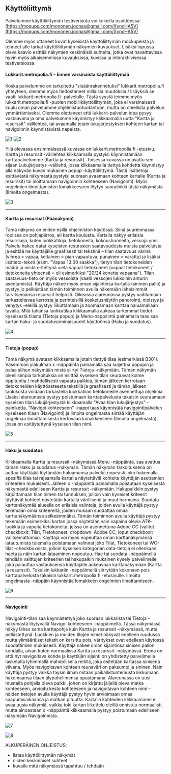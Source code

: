## Käyttöliittymä
Palvelumme käyttöliittymän testiversiota voi kokeilla osoitteessa: [https://moqups.com/mononen.joonas@gmail.com/XyncHA5V](https://moqups.com/mononen.joonas@gmail.com/XyncHA5V)

Olemme myös ottaneet kuvat kyseisistä käyttöliittymän mockupeista ja tehneet alle tarkat käyttöliittymän näkymien kuvaukset. Lisäksi lopussa oleva kaavio esittää näkymien keskinäisiä suhteita, jotka ovat havaittavissa hyvin myös aikaisemmissa kuvauksissa, kuvissa ja interaktiivisessa testiversiossa.

#### Lukkarit.metropolia.fi – Ennen varsinaista käyttöliittymää
Koska palvelumme on tarkoitettu "sisäänrakennetuksi" lukkarit.metropolia.fi yhteyteen, olemme myös tiedostaneet millaisia muutoksia / lisäyksiä se vaatii lukkarit.metropolia.fi -palvelulle. Tästä syystä teimme myös lukkarit.metropolia.fi -puolen mobiilikäyttöliittymän, joka ei varsinaisesti kuulu oman palvelumme ohjelmistuotuotantoon, mutta on oleellista palvelun ymmärtämiseksi. Olemme olettaneet että lukkarit-palvelun idea pysyy vastaavana ja oma palvelumme käynnistyy klikkaamalla uutta "Kartta ja resurssit" välilehteä, tai avaamalla jotain lukujärjestyksen kohteen kartan tai navigoinnin käynnistävistä napeista.

![1](http://users.metropolia.fi/~joonasmo/ohtu/1.png) ![2](http://users.metropolia.fi/~joonasmo/ohtu/2.png)

Yllä olevassa ensimmäisessä kuvassa on lukkarit.metropolia.fi -etusivu. Kartta ja resurssit -välilehteä klikkaamalla pystyisi käynnistämään karttapalvelumme (Kartta ja resurssit). Toisessa kuvassa on avattu sen sijaan Lukujärjestys -välilehti, jossa klikkaamalla tiettyä kohdetta käynnistyy alla näkyvän kuvan mukainen popup -käyttöliittymä. Tästä lisätietoja esittävästä näkymästä pystyisi suoraan avaamaan kohteen kartalle (Kartta ja resurssit) tai aloittamaan navigoinnin kohteeseen (Navigointi). Myös ongelmien ilmoittamisten lomakkeeseen löytyy suoralinkki tästä näkymästä (Ilmoita ongelmasta).

![3](http://users.metropolia.fi/~joonasmo/ohtu/3.png)

-----

#### Kartta ja resurssit (Päänäkymä)
Tämä näkymä on eniten esillä ohjelmiston käytössä. Siinä suurimmassa roolissa on pohjapiirros, eli kartta koulusta. Kartalla näkyy erilaisia resursseja, kuten luokkatiloja, tietokoneita, kokoushuoneita, vessoja yms. Palvelu hakee datat kyseisten resurssien saatavuudesta muista palveluista ja esittää ne käyttäjälle graafisesti tai tekstinä – tilan saatavuus värinä (vihreä = vapaa, keltainen = pian vapautuva, punainen = varattu) ja lisäksi lisätieto-teksti (esim. "Vapaa 13:00 saakka"), tietyn tilan tietokoneiden määrä ja niistä eriteltynä vielä vapaat tietokoneet (vapaat tietokoneet / tietokoneita yhteensä = eli esimerkiksi "20/24 konetta vapaana"). Tilan saatavuus-tieto on myös vessoista (vaatii vessojen lukkoihin anturin asentamista). Käyttäjä näkee myös oman sijaintinsa kartalla (sininen pallo) ja pystyy jo pelkästään tämän toiminnon avulla näkemään läheisimmät tarvitsemansa resurssit helposti. Oikeassa alareunassa pystyy vaihtamaan tarkasteltavaa kerrosta ja perinteisillä kosketusnäytön panorointi, nipistys ja venytys -eleillä pystyy liikuttamaan ja zoomaamaan karttaa haluamallaan tavalla. Mitä tahansa luokkatilaa klikkaamalla aukeaa tarkemmat tiedot kyseisestä tilasta (Tietoja popup) ja Menu-näppäintä painamalla taas saa kartan haku- ja suodatusominaisuudet käyttöönsä (Haku ja suodatus).

![4](http://users.metropolia.fi/~joonasmo/ohtu/4v2.png)

-----

#### Tietoja (popup)

Tämä näkymä avataan klikkaamalla jotain tiettyä tilaa (esimerkissä B301). Vasemman yläkulman x -näppäintä painamalla saa suljettua popupin ja palaa siihen näkymään mistä siirtyi Tietoja -näkymään. Tämän näkymän oleellisimpia tarkoituksia on esittää kyseisen tilan seuraavat kolme oppituntia / mahdollisesti vapaata palkkia, tämän jälkeen kerrotaan tietokoneiden käyttöasteesta tekstillä ja graafisesti ja tämän jälkeen taulukosta voidaan tarkastella luokkatilan tietokoneille asennettuja ohjelmia. Lisäksi alareunasta pystyy poistumaan karttapalvelusta takaisin seuraamaan kyseisen tilan lukujärjestystä klikkaamalla "Avaa tilan lukujärjestys" -painiketta. "Navigoi kohteeseen" -nappi taas käynnistää navigointipalvelun kyseiseen tilaan (Navigointi) ja ilmoita ongelmasta siirtää käyttäjän ongelman ilmoittamisesta kertovaan lomakkeeseen (Ilmoita ongelmasta), jossa on esitäytettynä kyseisen tilan nimi.

![5](http://users.metropolia.fi/~joonasmo/ohtu/5.png)

-----

#### Haku ja suodatus

Klikkaamalla Kartta ja resurssit -näkymässä Menu -näppäintä, saa avattua tämän Haku ja suodatus -näkymän. Tämän näkymän tarkoituksena on auttaa käyttäjää löytämään haluamansa palvelut nopeasti joko hakemalla spesifiä tilaa tai rajaamalla kartalla näytettäviä kohteita käyttäjän asettamien kriteerien mukaisesti. Jälleen x -näppäintä painamalla poistutaan kyseisestä näkymästä edelliseen Kartta ja resurssit -näkymään. Hakupalkkiin pystyy kirjoittamaan tilan nimen tai tunnuksen, jolloin vain kyseiset kriteerit täyttävät kohteet näytetään kartalla värillisenä ja muut harmaina. Suodata karttanäkymää alueella on erilaisia valintoja, joiden avulla käyttäjä pystyy tekemään omia kriteereitä, joiden mukaan suodattaa omaa karttanäkymäänsä selkeämmäksi. Tämän toiminnon avulla käyttäjä pystyy tekemään esimerkiksi kartan jossa näytetään vain vapaina olevia ATK-luokkia ja vapaita tietokoneita, joissa on asennettuna Adobe CC (valitut checkboxit: Tilat, Tietokoneet; dropdown: Adobe CC; loput checkboxit valitsemattomia). Käyttäjä voi myös nopeuttaa oman karttanäkymänsä latautumista tulemalla poistamaan valinnat joko Tilat, Tietokoneet tai WC-tilat -checkboxeista, jolloin kyseisen kategorian data-tietoja ei ollenkaan haeta ja näin kartan lataaminen nopeutuu. Hae tai suodata -näppäimellä tehdään valittujen kriteerien tai hakupalkin mukainen kysely palvelimelle, joka palauttaa vastauksensa käyttäjälle aukeavaan karttanäkymään (Kartta ja resurssit). Takaisin lukkariin -näppäimellä siirrytään kokonaan pois karttapalvelusta takaisin lukkarit.metropolia.fi -etusivulle. Ilmoita ongelmasta -näppäin käynnistää lomakkeen ongelmien ilmoittamiseen.

![6](http://users.metropolia.fi/~joonasmo/ohtu/6v2.png)

-----

#### Navigointi

Navigointi-tilan saa käynnistettyä joko suoraan lukkarista tai Tietoja -näkymästä löytyvällä Navigoi kohteeseen -näppäimellä. Tässä näkymässä näkyy lähes sama karttapohja kuin Kartta ja resurssit -näkymässä, mutta pelkistettynä. Luokkien ja muiden tilojen nimet näkyvät edelleen ruudussa mutta ylimääräiset tekstit on karsittu pois, väritykset ovat edelleen käytössä suodattimien mukaisesti. Käyttäjä näkee oman sijaintinsa sinisen pallon kohdalla, aivan kuten normaalissa Kartta ja resurssit -näkymässä. Erona on että nyt navigoitava kohde ja käyttäjän sijainti on yhdistetty palvelimella lasketulla lyhimmällä mahdollisella reitillä, joka esitetään kartassa sinisenä viivana. Myös navigoitavan kohteen reunaväri on paksumpi ja sininen. Näin käyttäjä pystyy vaikka täysin ilman mitään paikallistuntemusta liikkumaan hakemaansa tilaan älypuhelimensa opastamana. Alareunassa on uusi mustalla pohjalla oleva palkki, johon on kirjattu jäljellä oleva matka kohteeseen, arvioitu kesto kohteeseen ja navigoitavan kohteen nimi – näiden tietojen avulla käyttäjä pystyy hyvin arvioimaan omaa saapumisaikaansa ja matkan pituutta. Kartalla kohteiden klikkaaminen ei avaa uusia näkymiä, vaikka toki kartan liikuttelu eleillä onnistuu normaalisti, mutta ainoastaan x -näppäintä klikkaamalla pystyy poistumaan edelliseen näkymään Navigoinnista.

![7](http://users.metropolia.fi/~joonasmo/ohtu/7.png)

![8](http://users.metropolia.fi/~joonasmo/ohtu/8.png)


ALKUPERÄINEN OHJEISTUS:
* listaa käyttöliittymän näkymät
* niiden keskinäiset suhteet
* kuvaile mitä näkymässä tapahtuu / tehdään
